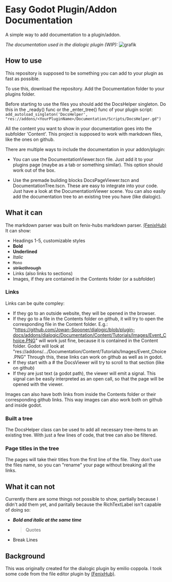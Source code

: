 # Easy Godot Plugin/Addon Documentation

A simple way to add documentation to a plugin/addon.

*The documentation used in the dialogic plugin (WIP):* 
![grafik](https://user-images.githubusercontent.com/42868150/115240238-d4222e00-a11f-11eb-98d1-5a3495192519.png)


## How to use
This repository is supposed to be something you can add to your plugin as fast as possible.

To use this, download the repository. Add the Documentation folder to your plugins folder.

Before starting to use the files you should add the DocsHelper singleton.
Do this in the \_ready() func or the \_enter_tree() func of your plugin script:
`add_autoload_singleton('DocsHelper', "res://addons/<YourPluginName>/Documentation/Scripts/DocsHelper.gd")`

All the content you want to show in your documentation goes into the subfolder 'Content'.
This project is supposed to work with markdown files, like the ones on github.

There are multiple ways to include the documentation in your addon/plugin:

- You can use the DocumentationViewer.tscn file. 
  Just add it to your plugins page (maybe as a tab or something similar). 
  This option should work out of the box.

- Use the premade building blocks DocsPageViewer.tscn and DocumentationTree.tscn.
  These are easy to integrate into your code. Just have a look at the DocumentationViewer scene.
  You can also easily add the documentation tree to an existing tree you have (like dialogic).

## What it can
The markdown parser was built on fenix-hubs markdown parser. [(FenixHub)](https://github.com/fenix-hub/godot-engine.file-editor)
It can show:
  - Headings 1-5, customizable styles
  - **Bold**
  - __Underlined__
  - *Italic*
  - `Mono`
  - ~~strikethrough~~
  - Links (also links to sections)
  - Images, if they are contained in the Contents folder (or a subfolder)

### Links
Links can be quite compley: 
  - If they go to an outside website, they will be opened in the browser.
  - If they go to a file in the Contents folder on github, it will try to open the corresponding file in the Content folder.
    E.g.: "https://github.com/Jowan-Spooner/dialogic/blob/plugin-docs/addons/dialogic/Documentation/Content/Tutorials/Images/Event_Choice.PNG" will work just fine, because it is contained in the Content folder. Godot will look at "res://addons/.../Documentation/Content/Tutorials/Images/Event_Choice.PNG"
    Through this, these links can work on github as well as in godot.
  - If they start with a # the DocsViewer will try to scroll to that section (like on github)
  - If they are just text (a godot path), the viewer will emit a signal.
    This signal can be easily interpreted as an open call, so that the page will be opened with the viewer.

Images can also have both links from inside the Contents folder or their corresponding github links. This way images can also work both on github and inside godot.

### Built a tree
The DocsHelper class can be used to add all necessary tree-items to an existing tree. With just a few lines of code, that tree can also be filtered.

### Page titles in the tree
The pages will take their titles from the first line of the file. They don't use the files name, so you can "rename" your page without breaking all the links.

## What it can not
Currently there are some things not possible to show, partially because I didn't add them yet, and paritally because the RichTextLabel isn't capable of doing so:
  - ***Bold and italic at the same time***
  - > Quotes
  - Break Lines

## Background
This was originally created for the dialogic plugin by emilio coppola. 
I took some code from the file editor plugin by [(FenixHub)](https://github.com/fenix-hub/godot-engine.file-editor).

